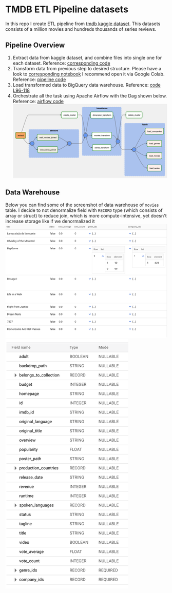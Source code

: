 # TMDB ETL Pipeline datasets
 
In this repo I create ETL pipeline from 
[tmdb kaggle dataset](https://www.kaggle.com/edgartanaka1/tmdb-movies-and-series).
This datasets consists of a million movies and hundreds thousands of series reviews.

## Pipeline Overview
1. Extract data from kaggle dataset, and combine files into single one for each dataset.
Reference: [corresponding code](src/task/extract_and_combine)
2. Transform data from previous step to desired structure.
Please have a look to [corresponding notebook](src/notebook/tmdb.ipynb)
I recommend open it via Google Colab. Reference: [pipeline code](src/task/transform)
3. Load transformed data to BigQuery data warehouse.
Reference: [code L96-118](src/airflow_dag/dag.py)
4. Orchestrate all the task using Apache Airflow with the Dag shown below.
Reference: [airflow code](src/airflow_dag/dag.py)
![img.png](asset/dag_graph.png)

## Data Warehouse
Below you can find some of the screenshot of data warehouse of `movies` table.
I decide to not denormalize field with `RECORD` type (which consists of array or struct)
to reduce join, which is more compute-intensive,
yet doesn't increase storage like if we denormalized it
![movies_table](asset/movies_table.png)
![movies_chema.png](asset/movies_schema.png)